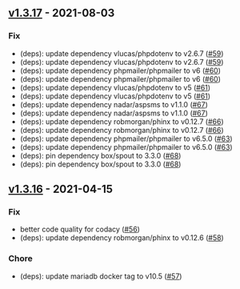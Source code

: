 ## [v1.3.17](v1.3.17) - 2021-08-03
### Fix
- (deps): update dependency vlucas/phpdotenv to v2.6.7 ([#59](https://github.com/splattner/myvbc/pull/59))
- (deps): update dependency vlucas/phpdotenv to v2.6.7 ([#59](https://github.com/splattner/myvbc/pull/59))
- (deps): update dependency phpmailer/phpmailer to v6 ([#60](https://github.com/splattner/myvbc/pull/60))
- (deps): update dependency phpmailer/phpmailer to v6 ([#60](https://github.com/splattner/myvbc/pull/60))
- (deps): update dependency vlucas/phpdotenv to v5 ([#61](https://github.com/splattner/myvbc/pull/61))
- (deps): update dependency vlucas/phpdotenv to v5 ([#61](https://github.com/splattner/myvbc/pull/61))
- (deps): update dependency nadar/aspsms to v1.1.0 ([#67](https://github.com/splattner/myvbc/pull/67))
- (deps): update dependency nadar/aspsms to v1.1.0 ([#67](https://github.com/splattner/myvbc/pull/67))
- (deps): update dependency robmorgan/phinx to v0.12.7 ([#66](https://github.com/splattner/myvbc/pull/66))
- (deps): update dependency robmorgan/phinx to v0.12.7 ([#66](https://github.com/splattner/myvbc/pull/66))
- (deps): update dependency phpmailer/phpmailer to v6.5.0 ([#63](https://github.com/splattner/myvbc/pull/63))
- (deps): update dependency phpmailer/phpmailer to v6.5.0 ([#63](https://github.com/splattner/myvbc/pull/63))
- (deps): pin dependency box/spout to 3.3.0 ([#68](https://github.com/splattner/myvbc/pull/68))
- (deps): pin dependency box/spout to 3.3.0 ([#68](https://github.com/splattner/myvbc/pull/68))



## [v1.3.16](v1.3.16) - 2021-04-15
### Fix
- better code quality for codacy ([#56](https://github.com/splattner/myvbc/pull/56))
- (deps): update dependency robmorgan/phinx to v0.12.6 ([#58](https://github.com/splattner/myvbc/pull/58))

### Chore
- (deps): update mariadb docker tag to v10.5 ([#57](https://github.com/splattner/myvbc/pull/57))



